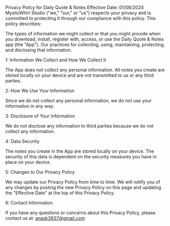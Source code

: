 Privacy Policy for Daily Quote & Notes
Effective Date: 01/08/2024
MysticWhirl Studio ("we," "our," or "us") respects your privacy and is committed to protecting it through our compliance with this policy. This policy describes:

The types of information we might collect or that you might provide when you download, install, register with, access, or use the Daily Quote & Notes app (the "App").
Our practices for collecting, using, maintaining, protecting, and disclosing that information.


1: Information We Collect and How We Collect It

The App does not collect any personal information. All notes you create are stored locally on your device and are not transmitted to us or any third parties.

2: How We Use Your Information

Since we do not collect any personal information, we do not use your information in any way.

3: Disclosure of Your Information

We do not disclose any information to third parties because we do not collect any information.

4: Data Security

The notes you create in the App are stored locally on your device. The security of this data is dependent on the security measures you have in place on your device.

5: Changes to Our Privacy Policy

We may update our Privacy Policy from time to time. We will notify you of any changes by posting the new Privacy Policy on this page and updating the "Effective Date" at the top of this Privacy Policy.

6: Contact Information

If you have any questions or concerns about this Privacy Policy, please contact us at:
anask3937@gmail.com
